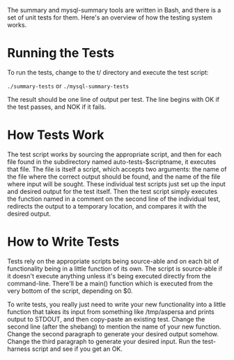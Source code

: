 The summary and mysql-summary tools are written in Bash, and there is a set of unit tests for them.  Here's an overview of how the testing system works.

# Running the Tests #

To run the tests, change to the t/ directory and execute the test script:

`./summary-tests`
or
`./mysql-summary-tests`

The result should be one line of output per test.  The line begins with OK if the test passes, and NOK if it fails.

# How Tests Work #

The test script works by sourcing the appropriate script, and then for each file found in the subdirectory named auto-tests-$scriptname, it executes that file.  The file is itself a script, which accepts two arguments: the name of the file where the correct output should be found, and the name of the file where input will be sought.  These individual test scripts just set up the input and desired output for the test itself. Then the test script simply executes the function named in a comment on the second line of the individual test, redirects the output to a temporary location, and compares it with the desired output.

# How to Write Tests #

Tests rely on the appropriate scripts being source-able and on each bit of functionality being in a little function of its own.  The script is source-able if it doesn't execute anything unless it's being executed directly from the command-line.  There'll be a main() function which is executed from the very bottom of the script, depending on $0.

To write tests, you really just need to write your new functionality into a little function that takes its input from something like /tmp/aspersa and prints output to STDOUT, and then copy-paste an existing test.  Change the second line (after the shebang) to mention the name of your new function.  Change the second paragraph to generate your desired output somehow.  Change the third paragraph to generate your desired input.  Run the test-harness script and see if you get an OK.